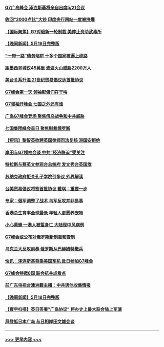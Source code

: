#### [G7广岛峰会 泽连斯基将亲自出席5/21会议](../pages/prog202/a103716723.md?t=05201243) 
#### [收回“2000卢比”大钞 印度央行网站一度被挤爆](../pages/prog202/a103716684.md?t=05201243) 
#### [【国际聚焦】G7对俄新一轮制裁 美停止资助武毒所](../pages/prog202/a103716626.md?t=05201243) 
#### [【晚间新闻】5月19日完整版](../pages/prog202/a103716631.md?t=05201243) 
#### [“一带一路”债务陷阱 十多个国家被逼上绝路](../pages/prog202/a103716632.md?t=05201243) 
#### [距墨西哥城仅45英里 波波火山威胁2200万人](../pages/prog202/a103716531.md?t=05201243) 
#### [美台关系升温 21世纪贸易倡议达首批协议](../pages/prog202/a103716539.md?t=05201243) 
#### [G7峰会第一天 领袖配偶们在干啥](../pages/prog202/a103716540.md?t=05201243) 
#### [G7领袖开峰会 七国之外还有谁](../pages/prog202/a103716541.md?t=05201243) 
#### [广岛G7峰会登场 聚焦俄乌战争和中共威胁](../pages/prog202/a103716542.md?t=05201243) 
#### [七国集团峰会首日 聚焦制裁俄罗斯](../pages/prog202/a103716365.md?t=05201243) 
#### [【短讯】黎智英欲聘英国律师司法复核 港国安拒绝](../pages/prog202/a103716366.md?t=05201243) 
#### [岸田与G7领袖会谈 中共“经济胁迫”受关注](../pages/prog202/a103716364.md?t=05201243) 
#### [特拉斯与蔡英文参观台总统府 发文秀台英国旗](../pages/prog202/a103716367.md?t=05201243) 
#### [苏纳克政府拒关孔子学院引争议 外界解读](../pages/prog202/a103716369.md?t=05201243) 
#### [台美贸易倡议将签首批协议 戴琪：重要一步](../pages/prog202/a103716362.md?t=05201243) 
#### [专家：俄军调整了战术 乌军反攻并非易事](../pages/prog202/a103716175.md?t=05201243) 
#### [香港总生育率全球最低 年轻人更愿养宠物](../pages/prog202/a103716171.md?t=05201243) 
#### [小心黄蜂 一港人被蜇身亡 大陆现中风病例](../pages/prog202/a103716164.md?t=05201243) 
#### [G7峰会或公布对俄罗斯新制裁和管制](../pages/prog202/a103716156.md?t=05201243) 
#### [乌克兰大反攻前奏 俄罗斯从巴赫姆特撤兵](../pages/prog202/a103716134.md?t=05201243) 
#### [快讯：泽连斯基将乘美国军机 赴日参加G7峰会](../pages/prog202/a103716144.md?t=05201243) 
#### [G7峰会特邀8国 联合抗共成看点](../pages/prog202/a103716109.md?t=05201243) 
#### [前广东电视台澳洲籍主播：中共诱他收集情报](../pages/prog202/a103716083.md?t=05201243) 
#### [【晚间新闻】5月18日完整版](../pages/prog202/a103715987.md?t=05201243) 
#### [【寰宇扫描】英日签署“广岛协议” 将办史上最大联合陆上军演](../pages/prog202/a103715999.md?t=05201243) 
#### [拜登抵日本广岛 与日相岸田文雄会谈](../pages/prog202/a103715993.md?t=05201243) 

----
#### [ >>> 更早内容 <<< ](../indexes/prog202-earlier.md)
